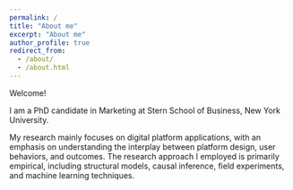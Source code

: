 ```yaml
---
permalink: /
title: "About me"
excerpt: "About me"
author_profile: true
redirect_from: 
  - /about/
  - /about.html
---
```


Welcome! 

I am a PhD candidate in Marketing at Stern School of Business, New York University. 

My research mainly focuses on digital platform applications, with an emphasis on understanding the interplay between platform design, user behaviors, and outcomes.
The research approach I employed is primarily empirical, including structural models, causal inference, field experiments, and machine learning techniques. 

